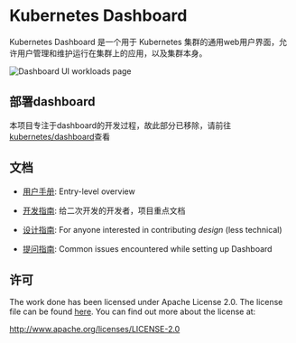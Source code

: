 # Kubernetes Dashboard

Kubernetes Dashboard 是一个用于 Kubernetes 集群的通用web用户界面，允许用户管理和维护运行在集群上的应用，以及集群本身。

![Dashboard UI workloads page](docs/dashboard-ui.png)

## 部署dashboard

本项目专注于dashboard的开发过程，故此部分已移除，请前往[kubernetes/dashboard](https://github.com/kubernetes/dashboard)查看

## 文档

* [用户手册](http://kubernetes.io/docs/user-guide/ui/): Entry-level overview

* [开发指南](docs/devel/README.md): 给二次开发的开发者，项目重点文档

* [设计指南](docs/design/README.md): For anyone interested in contributing _design_ (less technical)

* [提问指南](docs/user-guide/troubleshooting.md): Common issues encountered while setting up Dashboard

## 许可

The work done has been licensed under Apache License 2.0. The license file can be found
[here](LICENSE). You can find out more about the license at:

http://www.apache.org/licenses/LICENSE-2.0
